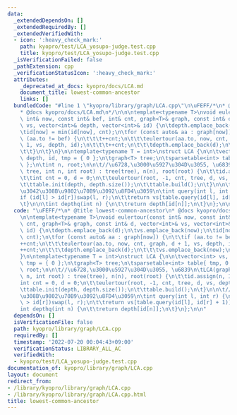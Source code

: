 ```yaml
---
data:
  _extendedDependsOn: []
  _extendedRequiredBy: []
  _extendedVerifiedWith:
  - icon: ':heavy_check_mark:'
    path: kyopro/test/LCA_yosupo-judge.test.cpp
    title: kyopro/test/LCA_yosupo-judge.test.cpp
  _isVerificationFailed: false
  _pathExtension: cpp
  _verificationStatusIcon: ':heavy_check_mark:'
  attributes:
    _deprecated_at_docs: kyopro/docs/LCA.md
    document_title: lowest-common-ancestor
    links: []
  bundledCode: "#line 1 \"kyopro/library/graph/LCA.cpp\"\n\uFEFF/*\n* @title lowest-common-ancestor\n\
    * @docs kyopro/docs/LCA.md\n*/\n\n\ntemplate<typename T>\nvoid eulertour(const\
    \ int& now, const int& bef, int& cnt, graph<T>& graph, const int& d, vector<int>&\
    \ vs, vector<int>& depth, vector<int>& id) {\n\tdepth.emplace_back(d);\n\tvs.emplace_back(now);\n\
    \tid[now] = min(id[now], cnt);\n\tfor (const auto& aa : graph[now]) {\n\t\tif\
    \ (aa.to != bef) {\n\t\t\t++cnt;\n\t\t\teulertour(aa.to, now, cnt, graph, d +\
    \ 1, vs, depth, id);\n\t\t\t++cnt;\n\t\t\tdepth.emplace_back(d);\n\t\t\tvs.emplace_back(now);\n\
    \t\t}\n\t}\n}\n\ntemplate<typename T = int>\nstruct LCA {\n\n\tvector<int> vs,\
    \ depth, id, tmp = { 0 };\n\tgraph<T> tree;\n\tsparsetable<int> table{ tmp, 0\
    \ };\n\tint n, root;\n\n\t//\u6728,\u3000\u5927\u304D\u3055, \u6839\n\tLCA(graph<T>\
    \ tree, int n, int root) : tree(tree), n(n), root(root) {\n\t\tid.assign(n, INF);\n\
    \t\tint cnt = 0, d = 0;\n\t\teulertour(root, -1, cnt, tree, d, vs, depth, id);\n\
    \t\ttable.init(depth, depth.size());\n\t\ttable.build();\n\t}\n\n\t//LCA \u3067\
    \u3042\u308B\u9802\u70B9\u3092\u8FD4\u3059\n\tint query(int l, int r) {\n\t\t\
    if (id[l] > id[r])swap(l, r);\n\t\treturn vs[table.query(id[l], id[r] + 1)];\n\
    \t}\n\n\tint depthq(int n) {\n\t\treturn depth[id[n]];\n\t}\n};\n\n"
  code: "\uFEFF/*\n* @title lowest-common-ancestor\n* @docs kyopro/docs/LCA.md\n*/\n\
    \n\ntemplate<typename T>\nvoid eulertour(const int& now, const int& bef, int&\
    \ cnt, graph<T>& graph, const int& d, vector<int>& vs, vector<int>& depth, vector<int>&\
    \ id) {\n\tdepth.emplace_back(d);\n\tvs.emplace_back(now);\n\tid[now] = min(id[now],\
    \ cnt);\n\tfor (const auto& aa : graph[now]) {\n\t\tif (aa.to != bef) {\n\t\t\t\
    ++cnt;\n\t\t\teulertour(aa.to, now, cnt, graph, d + 1, vs, depth, id);\n\t\t\t\
    ++cnt;\n\t\t\tdepth.emplace_back(d);\n\t\t\tvs.emplace_back(now);\n\t\t}\n\t}\n\
    }\n\ntemplate<typename T = int>\nstruct LCA {\n\n\tvector<int> vs, depth, id,\
    \ tmp = { 0 };\n\tgraph<T> tree;\n\tsparsetable<int> table{ tmp, 0 };\n\tint n,\
    \ root;\n\n\t//\u6728,\u3000\u5927\u304D\u3055, \u6839\n\tLCA(graph<T> tree, int\
    \ n, int root) : tree(tree), n(n), root(root) {\n\t\tid.assign(n, INF);\n\t\t\
    int cnt = 0, d = 0;\n\t\teulertour(root, -1, cnt, tree, d, vs, depth, id);\n\t\
    \ttable.init(depth, depth.size());\n\t\ttable.build();\n\t}\n\n\t//LCA \u3067\u3042\
    \u308B\u9802\u70B9\u3092\u8FD4\u3059\n\tint query(int l, int r) {\n\t\tif (id[l]\
    \ > id[r])swap(l, r);\n\t\treturn vs[table.query(id[l], id[r] + 1)];\n\t}\n\n\t\
    int depthq(int n) {\n\t\treturn depth[id[n]];\n\t}\n};\n\n"
  dependsOn: []
  isVerificationFile: false
  path: kyopro/library/graph/LCA.cpp
  requiredBy: []
  timestamp: '2022-07-20 00:04:43+09:00'
  verificationStatus: LIBRARY_ALL_AC
  verifiedWith:
  - kyopro/test/LCA_yosupo-judge.test.cpp
documentation_of: kyopro/library/graph/LCA.cpp
layout: document
redirect_from:
- /library/kyopro/library/graph/LCA.cpp
- /library/kyopro/library/graph/LCA.cpp.html
title: lowest-common-ancestor
---
```

﻿